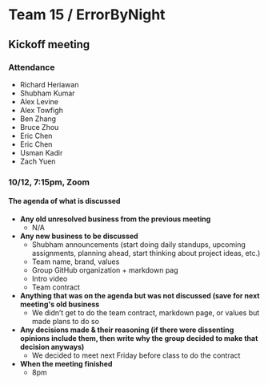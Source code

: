 # Team 15 / ErrorByNight
## Kickoff meeting
### Attendance
- Richard Heriawan
- Shubham Kumar
- Alex Levine
- Alex Towfigh
- Ben Zhang
- Bruce Zhou
- Eric Chen
- Eric Chen
- Usman Kadir
- Zach Yuen
​
### 10/12, 7:15pm, Zoom
  
#### The agenda of what is discussed
- **Any old unresolved business from the previous meeting**
    - N/A
- **Any new business to be discussed**
    - Shubham announcements (start doing daily standups, upcoming assignments, planning ahead, start thinking about project ideas, etc.)
    - Team name, brand, values
    - Group GitHub organization + markdown pag
    - Intro video
    - Team contract
- **Anything that was on the agenda but was not discussed (save for next meeting's old business**
    - We didn’t get to do the team contract, markdown page, or values but made plans to do so
- **Any decisions made & their reasoning (if there were dissenting opinions include them, then write why the group decided to make that decision anyways)**
    - We decided to meet next Friday before class to do the contract
- **When the meeting finished**
    - 8pm
